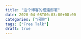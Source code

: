 ```yaml
---
title: "这个博客的搭建部署"
date: 2020-04-08T00:03:00+08:00
categories: ["闲聊"]
tags: ["Free Talk"]
draft: true
---
```


